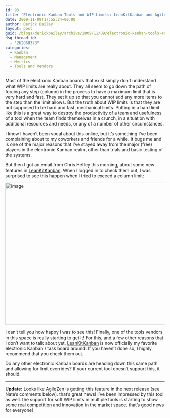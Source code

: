 ```yaml
---
id: 93
title: 'Electronic Kanban Tools and WIP Limits: LeanKitKanban and AgileZen Get It!'
date: 2009-11-09T17:55:24+00:00
author: Derick Bailey
layout: post
guid: /blogs/derickbailey/archive/2009/11/09/electronic-kanban-tools-and-wip-limits-leankitkanban-gets-it.aspx
dsq_thread_id:
  - "262068373"
categories:
  - Kanban
  - Management
  - Metrics
  - Tools and Vendors
---
```

Most of the electronic Kanban boards that exist simply don’t understand what WIP limits are really about. They all seem to go down the path of forcing any step (column) in the process to have a maximum limit that is very hard and fast. They set it up so that you cannot add any more items to the step than the limit allows. But the truth about WIP limits is that they are not supposed to be hard and fast, mechanical limits. Putting in a hard limit like this is a great way to destroy the productivity of a team and usefulness of a tool when the team finds themselves in a crunch, in a situation with additional resources and needs, or any of a number of other circumstances.

I know I haven’t been vocal about this online, but it’s something I’ve been complaining about to my coworkers and friends for a while. It bugs me and is one of the major reasons that I’ve stayed away from the major (free) players in the electronic Kanban realm, other than trials and basic testing of the systems.

But then I got an email from Chris Hefley this morning, about some new features in [LeanKitKanban](http://leankitkanban.com/). When I logged in to check them out, I was surprised to see this happen when I tried to exceed a column limit:

 <img style="border-right-width: 0px;border-top-width: 0px;border-bottom-width: 0px;border-left-width: 0px" border="0" alt="image" src="http://lostechies.com/derickbailey/files/2011/03/image_0093C96B.png" width="646" height="450" />

I can’t tell you how happy I was to see this! Finally, one of the tools vendors in this space is really starting to get it! For this, and a few other reasons that I don’t want to talk about yet, [LeanKitKanban](http://leankitkanban.com/) is now officially my favorite electronic Kanban / task board around. If you haven’t done so, I highly recommend that you check them out. 

Do any other electronic Kanban boards are heading down this same path and allowing for limit overrides? If your current tool doesn’t support this, it should.

****

**Update:** Looks like [AgileZen](http://agilezen.com) is getting this feature in the next release (see Nate’s comments below). that’s great news! I’ve been impressed by this tool as well. the support for soft WIP limits in multiple tools is starting to show some real competition and innovation in the market space. that’s good news for everyone!